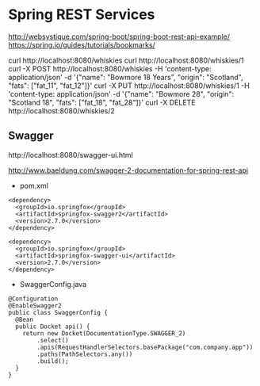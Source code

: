 # Spring REST Services

http://websystique.com/spring-boot/spring-boot-rest-api-example/
https://spring.io/guides/tutorials/bookmarks/

curl http://localhost:8080/whiskies
curl http://localhost:8080/whiskies/1
curl -X POST http://localhost:8080/whiskies -H 'content-type: application/json' -d '{"name": "Bowmore 18 Years", "origin": "Scotland", "fats": ["fat_11", "fat_12"]}'
curl -X PUT http://localhost:8080/whiskies/1 -H 'content-type: application/json' -d '{"name": "Bowmore 28", "origin": "Scotland 18", "fats": ["fat_18", "fat_28"]}'
curl -X DELETE http://localhost:8080/whiskies/2

## Swagger

http://localhost:8080/swagger-ui.html

http://www.baeldung.com/swagger-2-documentation-for-spring-rest-api

- pom.xml

```
<dependency>
  <groupId>io.springfox</groupId>
  <artifactId>springfox-swagger2</artifactId>
  <version>2.7.0</version>
</dependency>

<dependency>
  <groupId>io.springfox</groupId>
  <artifactId>springfox-swagger-ui</artifactId>
  <version>2.7.0</version>
</dependency>
```

- SwaggerConfig.java

```
@Configuration
@EnableSwagger2
public class SwaggerConfig {
  @Bean
  public Docket api() {
    return new Docket(DocumentationType.SWAGGER_2)
        .select()
        .apis(RequestHandlerSelectors.basePackage("com.company.app"))
        .paths(PathSelectors.any())
        .build();
  }
}
```
